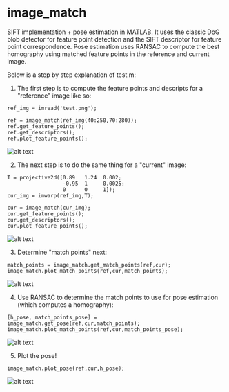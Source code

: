 # image_match
SIFT implementation + pose estimation in MATLAB. It uses the classic DoG blob detector for feature point detection and the SIFT descriptor for feature point correspondence. Pose estimation uses RANSAC to compute the best homography using matched feature points in the reference and current image.

Below is a step by step explanation of test.m:

1) The first step is to compute the feature points and descripts for a "reference" image like so:

```
ref_img = imread('test.png');

ref = image_match(ref_img(40:250,70:280));
ref.get_feature_points();
ref.get_descriptors();
ref.plot_feature_points();
```
![alt text](https://i.imgur.com/Q51lOZo.png)

2) The next step is to do the same thing for a "current" image:

```
T = projective2d([0.89   1.24  0.002; 
                  -0.95  1     0.0025;
                  0      0     1]);
cur_img = imwarp(ref_img,T); 

cur = image_match(cur_img);
cur.get_feature_points();
cur.get_descriptors();
cur.plot_feature_points();
```
![alt text](https://i.imgur.com/67SS1Ij.png)

3) Determine "match points" next:

```
match_points = image_match.get_match_points(ref,cur);
image_match.plot_match_points(ref,cur,match_points);
```

![alt text](https://i.imgur.com/qsUkU3i.png)

4) Use RANSAC to determine the match points to use for pose estimation (which computes a homography):

```
[h_pose, match_points_pose] = image_match.get_pose(ref,cur,match_points);
image_match.plot_match_points(ref,cur,match_points_pose);
```

![alt text](https://i.imgur.com/intPIlM.png)

5) Plot the pose!

```
image_match.plot_pose(ref,cur,h_pose);
```
![alt text](https://i.imgur.com/wIjwlHz.png)





